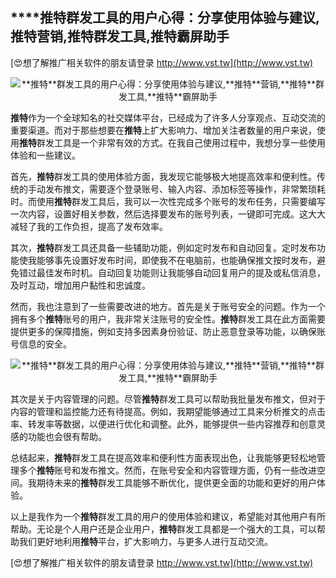 ## ****推特**群发工具的用户心得：分享使用体验与建议,**推特**营销,**推特**群发工具,**推特**霸屏助手**

[😍想了解推广相关软件的朋友请登录 http://www.vst.tw](http://www.vst.tw)

 <center><img src="https://vst.tw/MP4/tuiguang/png/3.png" alt="**推特**群发工具的用户心得：分享使用体验与建议,**推特**营销,**推特**群发工具,**推特**霸屏助手"></center>

**推特**作为一个全球知名的社交媒体平台，已经成为了许多人分享观点、互动交流的重要渠道。而对于那些想要在**推特**上扩大影响力、增加关注者数量的用户来说，使用**推特**群发工具是一个非常有效的方式。在我自己使用过程中，我想分享一些使用体验和一些建议。

首先，**推特**群发工具的使用体验方面，我发现它能够极大地提高效率和便利性。传统的手动发布推文，需要逐个登录账号、输入内容、添加标签等操作，非常繁琐耗时。而使用**推特**群发工具后，我可以一次性完成多个账号的发布任务，只需要编写一次内容，设置好相关参数，然后选择要发布的账号列表，一键即可完成。这大大减轻了我的工作负担，提高了发布效率。

其次，**推特**群发工具还具备一些辅助功能，例如定时发布和自动回复。定时发布功能使我能够事先设置好发布时间，即使我不在电脑前，也能确保推文按时发布，避免错过最佳发布时机。自动回复功能则让我能够自动回复用户的提及或私信消息，及时互动，增加用户黏性和忠诚度。

然而，我也注意到了一些需要改进的地方。首先是关于账号安全的问题。作为一个拥有多个**推特**账号的用户，我非常关注账号的安全性。**推特**群发工具在此方面需要提供更多的保障措施，例如支持多因素身份验证、防止恶意登录等功能，以确保账号信息的安全。

 <center><img src="https://vst.tw/MP4/tuiguang/png/3.png" alt="**推特**群发工具的用户心得：分享使用体验与建议,**推特**营销,**推特**群发工具,**推特**霸屏助手"></center>

其次是关于内容管理的问题。尽管**推特**群发工具可以帮助我批量发布推文，但对于内容的管理和监控能力还有待提高。例如，我期望能够通过工具来分析推文的点击率、转发率等数据，以便进行优化和调整。此外，能够提供一些内容推荐和创意灵感的功能也会很有帮助。

总结起来，**推特**群发工具在提高效率和便利性方面表现出色，让我能够更轻松地管理多个**推特**账号和发布推文。然而，在账号安全和内容管理方面，仍有一些改进空间。我期待未来的**推特**群发工具能够不断优化，提供更全面的功能和更好的用户体验。

以上是我作为一个**推特**群发工具的用户的使用体验和建议，希望能对其他用户有所帮助。无论是个人用户还是企业用户，**推特**群发工具都是一个强大的工具，可以帮助我们更好地利用**推特**平台，扩大影响力，与更多人进行互动交流。

[😍想了解推广相关软件的朋友请登录 http://www.vst.tw](http://www.vst.tw)



